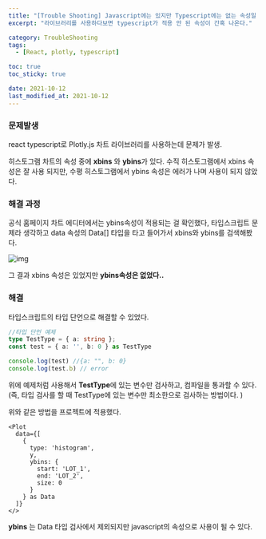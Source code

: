 ```yaml
---
title: "[Trouble Shooting] Javascript에는 있지만 Typescript에는 없는 속성일 경우"
excerpt: "라이브러리를 사용하다보면 typescript가 적용 안 된 속성이 간혹 나온다."

category: TroubleShooting
tags:
  - [React, plotly, typescript]

toc: true
toc_sticky: true

date: 2021-10-12
last_modified_at: 2021-10-12
---
```




### 문제발생

react typescript로 Plotly.js 차트 라이브러리를 사용하는데 문제가 발생.

히스토그램 차트의 속성 중에 **xbins** 와 **ybins**가 있다.
수직 히스토그램에서 xbins 속성은 잘 사용 되지만, 수평 히스토그램에서 ybins 속성은 에러가 나며 사용이 되지 않았다.

 

### 해결 과정

공식 홈페이지 차트 에디터에서는 ybins속성이 적용되는 걸 확인했다,
타입스크립트 문제라 생각하고 data 속성의 Data[] 타입을 타고 들어가서 xbins와 ybins를 검색해봤다.

![img](https://blog.kakaocdn.net/dn/cjd172/btq7p9p6YDQ/AniA6Kr4VoW4GXvjyKuJK1/img.png)

그 결과 xbins 속성은 있었지만 **ybins속성은 없었다..**

 

### 해결

타입스크립트의 타입 단언으로 해결할 수 있었다.

```typescript
//타입 단언 예제
type TestType = { a: string };
const test = { a: '', b: 0 } as TestType

console.log(test) //{a: "", b: 0}
console.log(test.b) // error
```

위에 예제처럼 사용해서 **TestType**에 있는 변수만 검사하고, 컴파일을 통과할 수 있다.
(즉, 타입 검사를 할 때 TestType에 있는 변수만 최소한으로 검사하는 방법이다. )

위와 같은 방법을 프로젝트에 적용했다.

```react
<Plot
  data={[
    {
      type: 'histogram',
      y,
      ybins: {
        start: 'LOT_1',
        end: 'LOT_2',
        size: 0
      }
    } as Data
  ]}
</>
```

**ybins** 는 Data 타입 검사에서 제외되지만 javascript의 속성으로 사용이 될 수 있다.